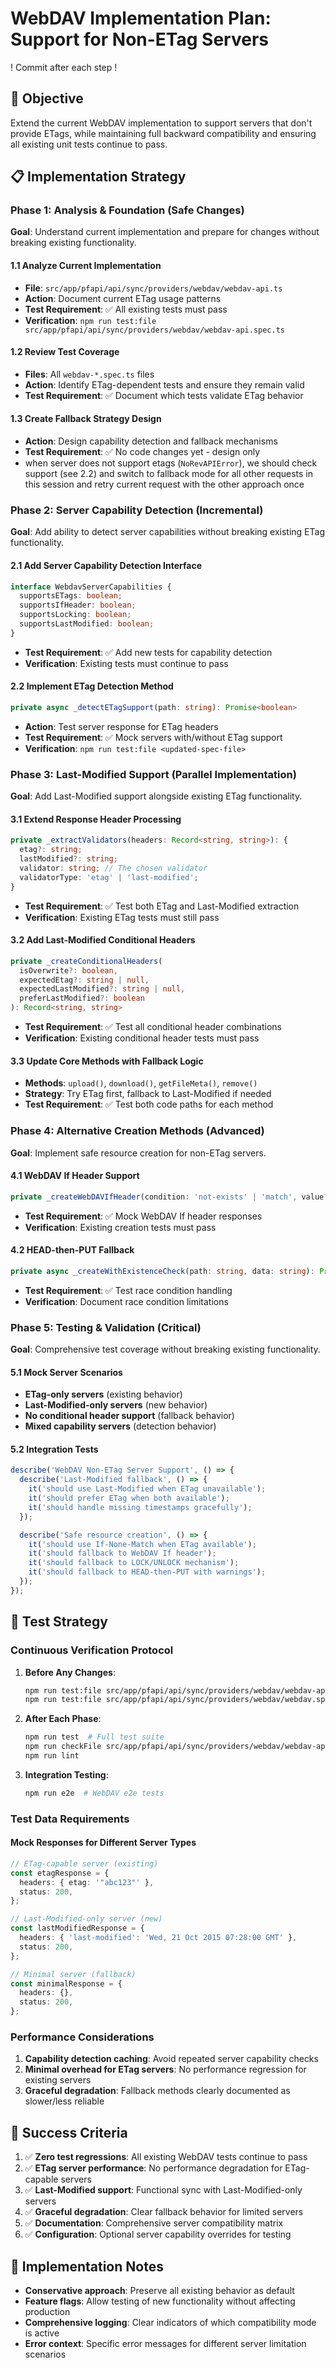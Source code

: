 # WebDAV Implementation Plan: Support for Non-ETag Servers

! Commit after each step !

## 🎯 Objective

Extend the current WebDAV implementation to support servers that don't provide ETags, while maintaining full backward compatibility and ensuring all existing unit tests continue to pass.

## 📋 Implementation Strategy

### Phase 1: Analysis & Foundation (Safe Changes)

**Goal**: Understand current implementation and prepare for changes without breaking existing functionality.

#### 1.1 Analyze Current Implementation

- **File**: `src/app/pfapi/api/sync/providers/webdav/webdav-api.ts`
- **Action**: Document current ETag usage patterns
- **Test Requirement**: ✅ All existing tests must pass
- **Verification**: `npm run test:file src/app/pfapi/api/sync/providers/webdav/webdav-api.spec.ts`

#### 1.2 Review Test Coverage

- **Files**: All `webdav-*.spec.ts` files
- **Action**: Identify ETag-dependent tests and ensure they remain valid
- **Test Requirement**: ✅ Document which tests validate ETag behavior

#### 1.3 Create Fallback Strategy Design

- **Action**: Design capability detection and fallback mechanisms
- **Test Requirement**: ✅ No code changes yet - design only
- when server does not support etags (`NoRevAPIError`), we should check support (see 2.2) and switch to fallback mode for all other requests in this session and retry current request with the other approach once

### Phase 2: Server Capability Detection (Incremental)

**Goal**: Add ability to detect server capabilities without breaking existing ETag functionality.

#### 2.1 Add Server Capability Detection Interface

```typescript
interface WebdavServerCapabilities {
  supportsETags: boolean;
  supportsIfHeader: boolean;
  supportsLocking: boolean;
  supportsLastModified: boolean;
}
```

- **Test Requirement**: ✅ Add new tests for capability detection
- **Verification**: Existing tests must continue to pass

#### 2.2 Implement ETag Detection Method

```typescript
private async _detectETagSupport(path: string): Promise<boolean>
```

- **Action**: Test server response for ETag headers
- **Test Requirement**: ✅ Mock servers with/without ETag support
- **Verification**: `npm run test:file <updated-spec-file>`

### Phase 3: Last-Modified Support (Parallel Implementation)

**Goal**: Add Last-Modified support alongside existing ETag functionality.

#### 3.1 Extend Response Header Processing

```typescript
private _extractValidators(headers: Record<string, string>): {
  etag?: string;
  lastModified?: string;
  validator: string; // The chosen validator
  validatorType: 'etag' | 'last-modified';
}
```

- **Test Requirement**: ✅ Test both ETag and Last-Modified extraction
- **Verification**: Existing ETag tests must still pass

#### 3.2 Add Last-Modified Conditional Headers

```typescript
private _createConditionalHeaders(
  isOverwrite?: boolean,
  expectedEtag?: string | null,
  expectedLastModified?: string | null,
  preferLastModified?: boolean
): Record<string, string>
```

- **Test Requirement**: ✅ Test all conditional header combinations
- **Verification**: Existing conditional header tests must pass

#### 3.3 Update Core Methods with Fallback Logic

- **Methods**: `upload()`, `download()`, `getFileMeta()`, `remove()`
- **Strategy**: Try ETag first, fallback to Last-Modified if needed
- **Test Requirement**: ✅ Test both code paths for each method

### Phase 4: Alternative Creation Methods (Advanced)

**Goal**: Implement safe resource creation for non-ETag servers.

#### 4.1 WebDAV If Header Support

```typescript
private _createWebDAVIfHeader(condition: 'not-exists' | 'match', value?: string): string
```

- **Test Requirement**: ✅ Mock WebDAV If header responses
- **Verification**: Existing creation tests must pass

#### 4.2 HEAD-then-PUT Fallback

```typescript
private async _createWithExistenceCheck(path: string, data: string): Promise<string>
```

- **Test Requirement**: ✅ Test race condition handling
- **Verification**: Document race condition limitations

### Phase 5: Testing & Validation (Critical)

**Goal**: Comprehensive test coverage without breaking existing functionality.

#### 5.1 Mock Server Scenarios

- **ETag-only servers** (existing behavior)
- **Last-Modified-only servers** (new behavior)
- **No conditional header support** (fallback behavior)
- **Mixed capability servers** (detection behavior)

#### 5.2 Integration Tests

```typescript
describe('WebDAV Non-ETag Server Support', () => {
  describe('Last-Modified fallback', () => {
    it('should use Last-Modified when ETag unavailable');
    it('should prefer ETag when both available');
    it('should handle missing timestamps gracefully');
  });

  describe('Safe resource creation', () => {
    it('should use If-None-Match when ETag available');
    it('should fallback to WebDAV If header');
    it('should fallback to LOCK/UNLOCK mechanism');
    it('should fallback to HEAD-then-PUT with warnings');
  });
});
```

## 🧪 Test Strategy

### Continuous Verification Protocol

1. **Before Any Changes**:

   ```bash
   npm run test:file src/app/pfapi/api/sync/providers/webdav/webdav-api.spec.ts
   npm run test:file src/app/pfapi/api/sync/providers/webdav/webdav.spec.ts
   ```

2. **After Each Phase**:

   ```bash
   npm run test  # Full test suite
   npm run checkFile src/app/pfapi/api/sync/providers/webdav/webdav-api.ts
   npm run lint
   ```

3. **Integration Testing**:
   ```bash
   npm run e2e  # WebDAV e2e tests
   ```

### Test Data Requirements

#### Mock Responses for Different Server Types

```typescript
// ETag-capable server (existing)
const etagResponse = {
  headers: { etag: '"abc123"' },
  status: 200,
};

// Last-Modified-only server (new)
const lastModifiedResponse = {
  headers: { 'last-modified': 'Wed, 21 Oct 2015 07:28:00 GMT' },
  status: 200,
};

// Minimal server (fallback)
const minimalResponse = {
  headers: {},
  status: 200,
};
```

### Performance Considerations

1. **Capability detection caching**: Avoid repeated server capability checks
2. **Minimal overhead for ETag servers**: No performance regression for existing servers
3. **Graceful degradation**: Fallback methods clearly documented as slower/less reliable

## 🎯 Success Criteria

1. ✅ **Zero test regressions**: All existing WebDAV tests continue to pass
2. ✅ **ETag server performance**: No performance degradation for ETag-capable servers
3. ✅ **Last-Modified support**: Functional sync with Last-Modified-only servers
4. ✅ **Graceful degradation**: Clear fallback behavior for limited servers
5. ✅ **Documentation**: Comprehensive server compatibility matrix
6. ✅ **Configuration**: Optional server capability overrides for testing

## 📝 Implementation Notes

- **Conservative approach**: Preserve all existing behavior as default
- **Feature flags**: Allow testing of new functionality without affecting production
- **Comprehensive logging**: Clear indicators of which compatibility mode is active
- **Error context**: Specific error messages for different server limitation scenarios
